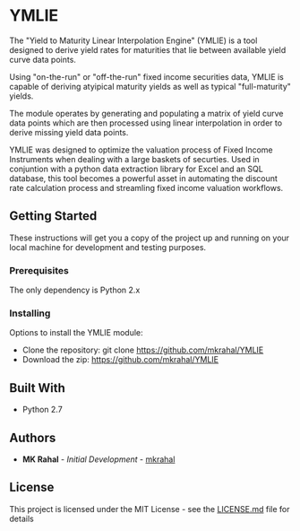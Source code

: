 # YMLIE

The "Yield to Maturity Linear Interpolation Engine" (YMLIE) is a tool designed to derive yield rates for maturities that lie between available yield curve data points. 

Using "on-the-run" or "off-the-run" fixed income securities data, YMLIE is capable of deriving atyipical maturity yields as well as typical "full-maturity" yields.

The module operates by generating and populating a matrix of yield curve data points which are then processed using linear interpolation in order to derive missing yield data points.

YMLIE was designed to optimize the valuation process of Fixed Income Instruments when dealing with a large baskets of securties. 
Used in conjuntion with a python data extraction library for Excel and an SQL database, this tool becomes a powerful asset in automating the discount rate calculation process and streamling fixed income valuation workflows.  

## Getting Started

These instructions will get you a copy of the project up and running on your local machine for development and testing purposes.

### Prerequisites

The only dependency is Python 2.x

### Installing

Options to install the YMLIE module:

* Clone the repository: git clone https://github.com/mkrahal/YMLIE
* Download the zip: https://github.com/mkrahal/YMLIE

## Built With

* Python 2.7

## Authors

* **MK Rahal** - *Initial Development* - [mkrahal](https://github.com/mkrahal)

## License

This project is licensed under the MIT License - see the [LICENSE.md](LICENSE.md) file for details


